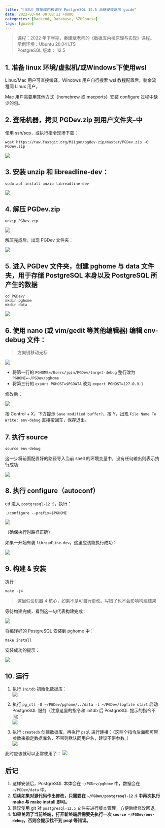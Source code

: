 ```yaml
---
title: "[SZU] 数据库内核课程 PostgreSQL 12.5 源码安装避坑 guide"
date: 2022-03-04 00:08:11 +0800
categories: [Backend, Database, SZUCourse]
tags: [guide]
---
```


> 课程：2022 年下学期，秦建斌老师的《数据库内核原理与实现》课程。  
> 示例环境：Ubuntu 20.04 LTS  
> PostgreSQL 版本： 12.5  

## 1. 准备 linux 环境/虚拟机/或Windows下使用wsl

Linux/Mac 用户可直接编译，Windows 用户自行搜索 wsl 教程配置后，剩余流程同 Linux 用户。

Mac 用户需要用其他方式（homebrew 或 macports）安装 configure 过程中缺少的包。

## 2. 登陆机器，拷贝 PGDev.zip 到用户文件夹`~`中
使用 ssh/scp，或执行指令现场下载：
```
wget https://raw.fastgit.org/Miigon/pgdev-zip/master/PGDev.zip -O PGDev.zip
```

![](/assets/img/database/pg-comp-guide/0.png)
## 3. 安装 unzip 和 libreadline-dev：
```
sudo apt install unzip libreadline-dev
```
![](/assets/img/database/pg-comp-guide/3.png)
## 4. 解压 PGDev.zip
```
unzip PGDev.zip
```
![](/assets/img/database/pg-comp-guide/4.png)

解压完成后，出现 PGDev 文件夹：

![](/assets/img/database/pg-comp-guide/5.png)
## 5. 进入 PGDev 文件夹，创建 pghome 与 data 文件夹，用于存储 PostgreSQL 本身以及 PostgreSQL 所产生的数据
```
cd PGDev/
mkdir pghome
mkdir data
```
![](/assets/img/database/pg-comp-guide/6.png)
## 6. 使用 nano (或 vim/gedit 等其他编辑器) 编辑 env-debug 文件：
> 方向键移动光标

![](/assets/img/database/pg-comp-guide/7.png)

* 将第一行的 `PGHOME=/Users/jqin/PGDev/target-debug` 整行改为 `PGHOME=~/PGDev/pghome`
* 将第三行的 `export PGHOST=$PGDATA` 改为 `export PGHOST=127.0.0.1`

修改后：

![](/assets/img/database/pg-comp-guide/7.1.png)

按 Control + X，下方提示 `Save modified buffer?`，按 Y，出现 `File Name To Write: env-debug` 直接按回车，保存退出。
## 7. 执行 source
```
source env-debug
```

这一步将前面配置好的路径导入当前 shell 的环境变量中，没有任何输出则表示执行成功

![](/assets/img/database/pg-comp-guide/7.2.png)

## 8. 执行 configure（autoconf）
cd 进入 `postgresql-12.5`，执行：
```
./configure --prefix=$PGHOME
```
![](/assets/img/database/pg-comp-guide/7.3.png)

（确保执行时路径正确）

如果一开始有装 `libreadline-dev`，这里应该能执行成功：

![](/assets/img/database/pg-comp-guide/7.4.png)

## 9. 构建 & 安装
执行：
```
make -j4
```
> 这里假设机器 4 核心，如果不是可自行更改。写错了也不会影响构建结果

等待构建完成，看到这一句代表构建完成：

![](/assets/img/database/pg-comp-guide/7.5.png)

将编译好的 PostgreSQL 安装到 pghome 中：
```
make install
```
安装成功的提示：

![](/assets/img/database/pg-comp-guide/7.6.png)

## 10. 运行

1. 执行 `initdb` 初始化数据库：  
![](/assets/img/database/pg-comp-guide/7.7.png)

2. 执行 `pg_ctl -D ~/PGDev/pghome/../data -l ~/PGDev/logfile start` 启动 PostgreSQL 服务（注意这里的指令和 initdb 后 PostgreSQL 提示的指令不同）：  
![](/assets/img/database/pg-comp-guide/8.png)

3. 执行 `createdb` 创建数据库，再执行 `psql` 进行连接：（这两个指令后面都可带参数来指定数据库名，不带则默认同用户名，建议不带参数。）  
![](/assets/img/database/pg-comp-guide/10.png)

此时应该就可以正常使用了：
![](/assets/img/database/pg-comp-guide/12.png)


## 后记

1. 这样安装后，PostgreSQL 本体会在 `~/PGDev/pghome` 中，数据会在 `~/PGDev/data` 中。
2. **后续如果对源代码作出修改，只需要在 `~/PGDev/postgresql-12.5` 中再次执行 make 与 make install 即可。**
3. 建议使用 git 对 `postgresql-12.5` 文件夹进行版本管理，方便后续修改回退。
4. **如果关闭了当前终端，打开新终端后需要先执行一次 `source ~/PGDev/env-debug`，否则会提示找不到 psql 等错误。**
